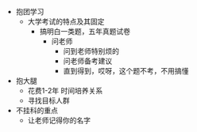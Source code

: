 - 抱团学习
	- 大学考试的特点及其固定
		- 搞明白一类题，五年真题试卷
			- 问老师
				- 问到老师特别烦的
				- 问老师备考建议
				- 直到得到，哎呀，这个题不考，不用搞懂
- 抱大腿
	- 花费1-2年 时间培养关系
	- 寻找目标人群
- 不挂科的重点
	- 让老师记得你的名字